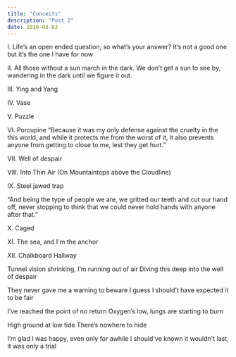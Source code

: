 ```yaml
---
title: "Conceits"
description: "Post 2"
date: 2019-03-03
---
```


I. Life’s an open ended question, so what’s your answer?
It’s not a good one but it’s the one I have for now

II. All those without a sun march in the dark.
We don’t get a sun to see by, wandering in the dark until we figure it out.

III. Ying and Yang

IV. Vase

V. Puzzle

VI. Porcupine
“Because it was my only defense against the cruelty in the this world, and while it protects me from the worst of it, it also prevents anyone from getting to close to me, lest they get hurt.”

VII. Well of despair

VIII. Into Thin Air (On Mountaintops above the Cloudline)

IX. Steel jawed trap

“And being the type of people we are, we gritted our teeth and cut our hand off, never stopping to think that we could never hold hands with anyone after that.” 

X. Caged

XI.
The sea, and I'm the anchor

XII.
Chalkboard Hallway



Tunnel vision shrinking, I’m running out of air
Diving this deep into the well of despair

They never gave me a warning to beware
I guess I should’t have expected it to be fair

I’ve reached the point of no return 
Oxygen’s low, lungs are starting to burn

High ground at low tide
There’s nowhere to hide

I’m glad I was happy, even only for awhile
I should've known it wouldn't last, it was only a trial